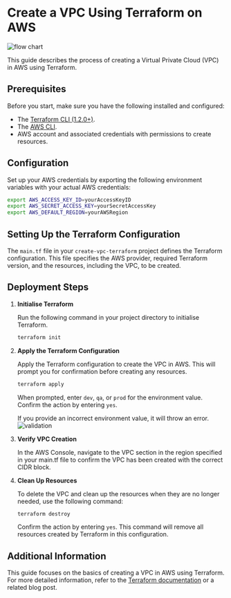 # Create a VPC Using Terraform on AWS

![flow chart](https://github.com/grit-coding/DevToCodeSnippets/blob/main/tech-tutorials/create-vpc-terraform/images/terraform-vpc.png) 

This guide describes the process of creating a Virtual Private Cloud (VPC) in AWS using Terraform.

## Prerequisites

Before you start, make sure you have the following installed and configured:

- The [Terraform CLI (1.2.0+)](https://developer.hashicorp.com/terraform/tutorials/aws-get-started/install-cli).
- The [AWS CLI](https://docs.aws.amazon.com/cli/latest/userguide/getting-started-install.html).
- AWS account and associated credentials with permissions to create resources.

## Configuration

Set up your AWS credentials by exporting the following environment variables with your actual AWS credentials:

```bash
export AWS_ACCESS_KEY_ID=yourAccessKeyID
export AWS_SECRET_ACCESS_KEY=yourSecretAccessKey
export AWS_DEFAULT_REGION=yourAWSRegion
```

## Setting Up the Terraform Configuration

The `main.tf` file in your `create-vpc-terraform` project defines the Terraform configuration. This file specifies the AWS provider, required Terraform version, and the resources, including the VPC, to be created.

## Deployment Steps

1. **Initialise Terraform**

   Run the following command in your project directory to initialise Terraform.

   ```bash
   terraform init
   ```

2. **Apply the Terraform Configuration**

   Apply the Terraform configuration to create the VPC in AWS. This will prompt you for confirmation before creating any resources.

   ```bash
   terraform apply
   ```

   When prompted, enter `dev`, `qa`, or `prod` for the environment value. Confirm the action by entering `yes`. 
 
   If you provide an incorrect environment value, it will throw an error.
   ![validation](https://github.com/grit-coding/DevToCodeSnippets/blob/main/tech-tutorials/create-vpc-terraform/images/validation.gif)

3. **Verify VPC Creation**
   
   In the AWS Console, navigate to the VPC section in the region specified in your main.tf file to confirm the VPC has been created with the correct CIDR block.
   

4. **Clean Up Resources**

   To delete the VPC and clean up the resources when they are no longer needed, use the following command:

   ```bash
   terraform destroy
   ```

   Confirm the action by entering `yes`.
   This command will remove all resources created by Terraform in this configuration.

## Additional Information
   
This guide focuses on the basics of creating a VPC in AWS using Terraform. For more detailed information, refer to the [Terraform documentation](https://developer.hashicorp.com/terraform/docs) or a related blog post.
